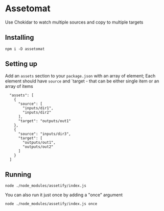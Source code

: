 # Assetomat
Use Chokidar to watch multiple sources and copy to multiple targets

## Installing
```
npm i -D assetomat
```

## Setting up
Add an `assets` section to your `package.json` with an array of element; 
Each element should have `source` and `target - that can be either single item or an array of items
```
  "assets": [
    {
      "source": [
        "inputs/dir1",
        "inputs/dir2"
      ],
      "target": "outputs/out1"
    },
    {
      "source": "inputs/dir3",
      "target": [
        "outputs/out1",
        "outputs/out2"
      ]
    }
  ]
  ```
  
## Running
```
node ./node_modules/assetify/index.js
```

You can also run it just once by adding a "once" argument
  ```
  node ./node_modules/assetify/index.js once
  ```